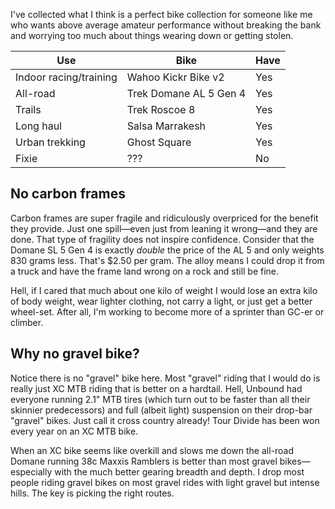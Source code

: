 I've collected what I think is a perfect bike collection for someone like me who wants above average amateur performance without breaking the bank and worrying too much about things wearing down or getting stolen.

| Use                    | Bike                   | Have |
| ---------------------- | ---------------------- | ---- |
| Indoor racing/training | Wahoo Kickr Bike v2    | Yes  |
| All-road               | Trek Domane AL 5 Gen 4 | Yes  |
| Trails                 | Trek Roscoe 8          | Yes  |
| Long haul              | Salsa Marrakesh        | Yes  |
| Urban trekking         | Ghost Square           | Yes  |
| Fixie                  | ???                    | No   |
## No carbon frames

Carbon frames are super fragile and ridiculously overpriced for the benefit they provide. Just one spill—even just from leaning it wrong—and they are done. That type of fragility does not inspire confidence. Consider that the Domane SL 5 Gen 4 is exactly *double* the price of the AL 5 and only weights 830 grams less. That's $2.50 per gram. The alloy means I could drop it from a truck and have the frame land wrong on a rock and still be fine. 

Hell, if I cared that much about one kilo of weight I would lose an extra kilo of body weight, wear lighter clothing, not carry a light, or just get a better  wheel-set. After all, I'm working to become more of a sprinter than GC-er or climber.


## Why no gravel bike?

Notice there is no "gravel" bike here. Most "gravel" riding that I would do is really just XC MTB riding that is better on a hardtail. Hell, Unbound had everyone running 2.1" MTB tires (which turn out to be faster than all their skinnier predecessors) and full (albeit light) suspension on their drop-bar "gravel" bikes. Just call it cross country already! Tour Divide has been won every year on an XC MTB bike.

When an XC bike seems like overkill and slows me down the all-road Domane running 38c Maxxis Ramblers is better than most gravel bikes—especially with the much better gearing breadth and depth. I drop most people riding gravel bikes on most gravel rides with light gravel but intense hills. The key is picking the right routes.